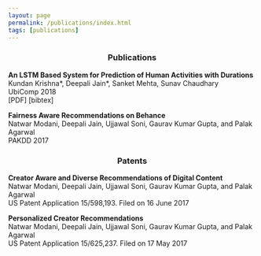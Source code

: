 ```yaml
---
layout: page
permalink: /publications/index.html
tags: [publications]
---
```

<h3 align="center"> Publications </h3>

**An LSTM Based System for Prediction of Human Activities with Durations**  
<span class="authors">Kundan Krishna\*, Deepali Jain\*, Sanket Mehta, Sunav Chaudhary</span>  
<span class="conf">UbiComp 2018</span>  
[PDF] [bibtex]

**Fairness Aware Recommendations on Behance**  
<span class="authors">Natwar Modani, Deepali Jain, Ujjawal Soni, Gaurav Kumar Gupta, and Palak Agarwal</span>  
<span class="conf">PAKDD 2017</span>

<h3 align="center"> Patents </h3>

**Creator Aware and Diverse Recommendations of Digital Content**  
<span class="authors">Natwar Modani, Deepali Jain, Ujjawal Soni, Gaurav Kumar Gupta, and Palak Agarwal</span>  
<span class="conf">US Patent  Application 15/598,193. Filed on 16 June 2017</span>

**Personalized Creator Recommendations**  
<span class="authors">Natwar Modani, Deepali Jain, Ujjawal Soni, Gaurav Kumar Gupta, and Palak Agarwal</span>  
<span class="conf">US Patent  Application 15/625,237. Filed on 17 May 2017</span>